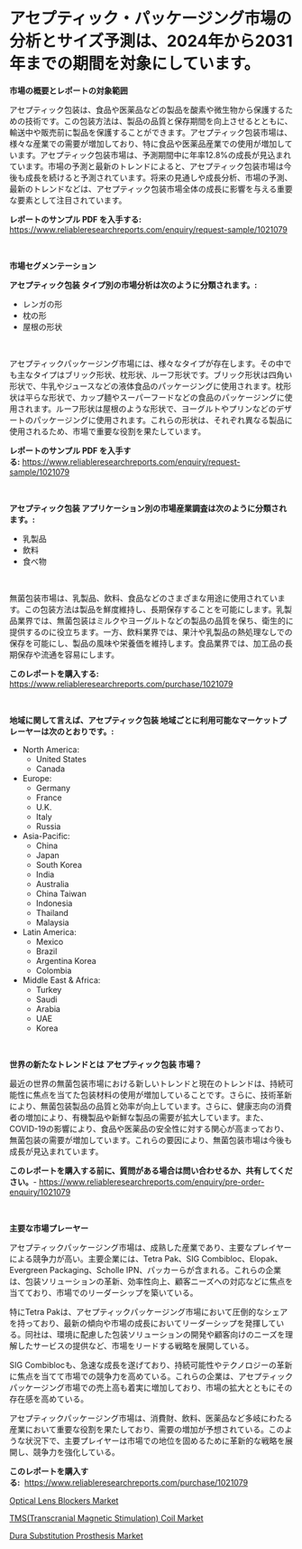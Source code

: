 <p><h1>アセプティック・パッケージング市場の分析とサイズ予測は、2024年から2031年までの期間を対象にしています。</h1></p><p><strong>市場の概要とレポートの対象範囲</strong></p>
<p><p>アセプティック包装は、食品や医薬品などの製品を酸素や微生物から保護するための技術です。この包装方法は、製品の品質と保存期間を向上させるとともに、輸送中や販売前に製品を保護することができます。アセプティック包装市場は、様々な産業での需要が増加しており、特に食品や医薬品産業での使用が増加しています。アセプティック包装市場は、予測期間中に年率12.8%の成長が見込まれています。市場の予測と最新のトレンドによると、アセプティック包装市場は今後も成長を続けると予測されています。将来の見通しや成長分析、市場の予測、最新のトレンドなどは、アセプティック包装市場全体の成長に影響を与える重要な要素として注目されています。</p></p>
<p><strong>レポートのサンプル PDF を入手する:</strong> <a href="https://www.reliableresearchreports.com/enquiry/request-sample/1021079">https://www.reliableresearchreports.com/enquiry/request-sample/1021079</a></p>
<p>&nbsp;</p>
<p><strong>市場セグメンテーション</strong></p>
<p><strong>アセプティック包装 タイプ別の市場分析は次のように分類されます。:</strong></p>
<p><ul><li>レンガの形</li><li>枕の形</li><li>屋根の形状</li></ul></p>
<p>&nbsp;</p>
<p><p>アセプティックパッケージング市場には、様々なタイプが存在します。その中でも主なタイプはブリック形状、枕形状、ルーフ形状です。ブリック形状は四角い形状で、牛乳やジュースなどの液体食品のパッケージングに使用されます。枕形状は平らな形状で、カップ麺やスーパーフードなどの食品のパッケージングに使用されます。ルーフ形状は屋根のような形状で、ヨーグルトやプリンなどのデザートのパッケージングに使用されます。これらの形状は、それぞれ異なる製品に使用されるため、市場で重要な役割を果たしています。</p></p>
<p><strong>レポートのサンプル PDF を入手する:</strong>&nbsp;<a href="https://www.reliableresearchreports.com/enquiry/request-sample/1021079">https://www.reliableresearchreports.com/enquiry/request-sample/1021079</a></p>
<p>&nbsp;</p>
<p><strong> アセプティック包装 アプリケーション別の市場産業調査は次のように分類されます。:</strong></p>
<p><ul><li>乳製品</li><li>飲料</li><li>食べ物</li></ul></p>
<p>&nbsp;</p>
<p><p>無菌包装市場は、乳製品、飲料、食品などのさまざまな用途に使用されています。この包装方法は製品を鮮度維持し、長期保存することを可能にします。乳製品業界では、無菌包装はミルクやヨーグルトなどの製品の品質を保ち、衛生的に提供するのに役立ちます。一方、飲料業界では、果汁や乳製品の熱処理なしでの保存を可能にし、製品の風味や栄養価を維持します。食品業界では、加工品の長期保存や流通を容易にします。</p></p>
<p><strong>このレポートを購入する:</strong>&nbsp; <a href="https://www.reliableresearchreports.com/purchase/1021079">https://www.reliableresearchreports.com/purchase/1021079</a></p>
<p>&nbsp;</p>
<p><strong>地域に関して言えば、アセプティック包装 地域ごとに利用可能なマーケットプレーヤーは次のとおりです。:</strong></p>
<p><ul>
    <li>
        North America:
        <ul>
            <li>United States</li>
            <li>Canada</li>
        </ul>
    </li>
    <li>
        Europe:
        <ul>
            <li>Germany</li>
            <li>France</li>
            <li>U.K.</li>
            <li>Italy</li>
            <li>Russia</li>
        </ul>
    </li>
    <li>
        Asia-Pacific:
        <ul>
            <li>China</li>
            <li>Japan</li>
            <li>South Korea</li>
            <li>India</li>
            <li>Australia</li>
            <li>China Taiwan</li>
            <li>Indonesia</li>
            <li>Thailand</li>
            <li>Malaysia</li>
        </ul>
    </li>
    <li>
        Latin America:
        <ul>
            <li>Mexico</li>
            <li>Brazil</li>
            <li>Argentina Korea</li>
            <li>Colombia</li>
        </ul>
    </li>
    <li>
        Middle East & Africa:
        <ul>
            <li>Turkey</li>
            <li>Saudi</li>
            <li>Arabia</li>
            <li>UAE</li>
            <li>Korea</li>
        </ul>
    </li>
    </ul></p>
<p>&nbsp;</p>
<p><strong>世界の新たなトレンドとは アセプティック包装 市場？</strong></p>
<p><p>最近の世界の無菌包装市場における新しいトレンドと現在のトレンドは、持続可能性に焦点を当てた包装材料の使用が増加していることです。さらに、技術革新により、無菌包装製品の品質と効率が向上しています。さらに、健康志向の消費者の増加により、有機製品や新鮮な製品の需要が拡大しています。また、COVID-19の影響により、食品や医薬品の安全性に対する関心が高まっており、無菌包装の需要が増加しています。これらの要因により、無菌包装市場は今後も成長が見込まれています。</p></p>
<p><strong>このレポートを購入する前に、質問がある場合は問い合わせるか、共有してください。</strong>- <a href="https://www.reliableresearchreports.com/enquiry/pre-order-enquiry/1021079">https://www.reliableresearchreports.com/enquiry/pre-order-enquiry/1021079</a></p>
<p>&nbsp;</p>
<p><strong>主要な市場プレーヤー</strong></p>
<p><p>アセプティックパッケージング市場は、成熟した産業であり、主要なプレイヤーによる競争力が高い。主要企業には、Tetra Pak、SIG Combibloc、Elopak、Evergreen Packaging、Scholle IPN、パッカーらが含まれる。これらの企業は、包装ソリューションの革新、効率性向上、顧客ニーズへの対応などに焦点を当てており、市場でのリーダーシップを築いている。</p><p>特にTetra Pakは、アセプティックパッケージング市場において圧倒的なシェアを持っており、最新の傾向や市場の成長においてリーダーシップを発揮している。同社は、環境に配慮した包装ソリューションの開発や顧客向けのニーズを理解したサービスの提供など、市場をリードする戦略を展開している。</p><p>SIG Combiblocも、急速な成長を遂げており、持続可能性やテクノロジーの革新に焦点を当てて市場での競争力を高めている。これらの企業は、アセプティックパッケージング市場での売上高も着実に増加しており、市場の拡大とともにその存在感を高めている。</p><p>アセプティックパッケージング市場は、消費財、飲料、医薬品など多岐にわたる産業において重要な役割を果たしており、需要の増加が予想されている。このような状況下で、主要プレイヤーは市場での地位を固めるために革新的な戦略を展開し、競争力を強化している。</p></p>
<p><strong>このレポートを購入する:</strong>&nbsp;&nbsp;<a href="https://www.reliableresearchreports.com/purchase/1021079">https://www.reliableresearchreports.com/purchase/1021079</a></p>
<p><p><a href="https://view.publitas.com/reportprime-1/optical-lens-blockers-market-share-market-new-trends-analysis-report-by-type-by-application-by-end-use-by-region-and-segment-forecasts-2023-2030/">Optical Lens Blockers Market</a></p><p><a href="https://view.publitas.com/reportprime-1/tms-transcranial-magnetic-stimulation-coil-market-size-2023-2030-global-industrial-analysis-key-geographical-regions-market-share-top-key-players-product-types-and-forecast-research-report/">TMS(Transcranial Magnetic Stimulation) Coil Market</a></p><p><a href="https://view.publitas.com/reportprime-1/dura-substitution-prosthesis-market-offer-valuable-insights-into-market-size-market-share-market-trends-and-projections-spanning-from-2023-to-2030/">Dura Substitution Prosthesis Market</a></p></p>